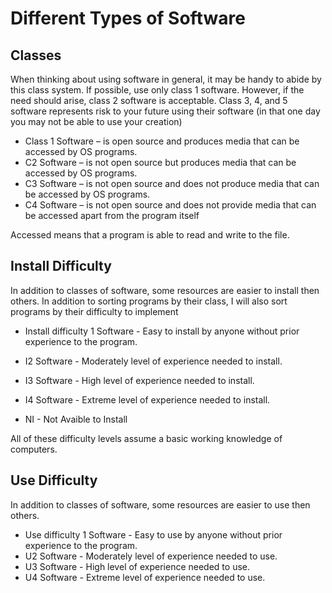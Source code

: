 # Different Types of Software

## Classes

When thinking about using software in general, it may be handy to abide by this class system. If possible, use only class 1 software. However, if the need should arise, class 2 software is acceptable. Class 3, 4, and 5 software represents risk to your future using their software (in that one day you may not be able to use your creation)

* Class 1 Software – is open source and produces media that can be accessed by OS programs.
* C2 Software – is not open source but produces media that can be accessed by OS programs.
* C3 Software – is not open source and does not produce media that can be accessed by OS programs.
* C4 Software – is not open source and does not provide media that can be accessed apart from the program itself

Accessed means that a program is able to read and write to the file.

## Install Difficulty

In addition to classes of software, some resources are easier to install then others. In addition to sorting programs by their class, I will also sort programs by their difficulty to implement

* Install difficulty 1 Software - Easy to install by anyone without prior experience to the program.
* I2 Software - Moderately level of experience needed to install.
* I3 Software - High level of experience needed to install.
* I4 Software - Extreme level of experience needed to install.

* NI - Not Avaible to Install

All of these difficulty levels assume a basic working knowledge of computers.

## Use Difficulty

In addition to classes of software, some resources are easier to use then others. 

* Use difficulty 1 Software - Easy to use by anyone without prior experience to the program.
* U2 Software - Moderately level of experience needed to use.
* U3 Software - High level of experience needed to use.
* U4 Software - Extreme level of experience needed to use.
